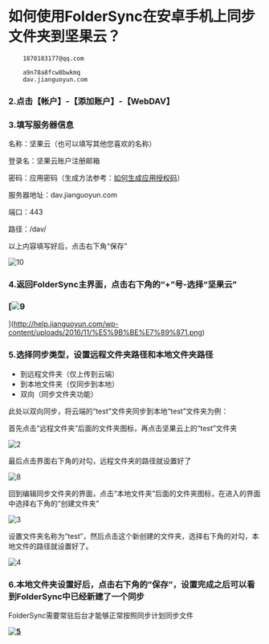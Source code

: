 # 如何使用FolderSync在安卓手机上同步文件夹到坚果云？
		1870183177@qq.com
		
		a9n78a8fcw8bwkmq
		dav.jianguoyun.com
### **2.点击【帐户】-【添加账户】-【WebDAV】**

### **3.填写服务器信息**

名称：坚果云（也可以填写其他您喜欢的名称）

登录名：坚果云账户注册邮箱

密码：应用密码（生成方法参考：[如何生成应用授权码](http://help.jianguoyun.com/?p=2064)）

服务器地址：dav.jianguoyun.com

端口：443

路径：/dav/

以上内容填写好后，点击右下角“保存”

![](http://help.jianguoyun.com/wp-content/uploads/2016/11/10.png "10")

### **4.返回FolderSync主界面，点击右下角的“+”号-选择“坚果云”**

### [![](http://help.jianguoyun.com/wp-content/uploads/2016/11/9.png "9")  
](http://help.jianguoyun.com/wp-content/uploads/2016/11/%E5%9B%BE%E7%89%871.png)

### **5.选择同步类型，设置远程文件夹路径和本地文件夹路径**

-   到远程文件夹（仅上传到云端）
-   到本地文件夹（仅同步到本地）
-   双向（同步文件夹功能）

此处以双向同步，将云端的“test”文件夹同步到本地“test”文件夹为例：

首先点击“远程文件夹”后面的文件夹图标，再点击坚果云上的“test”文件夹

![](http://help.jianguoyun.com/wp-content/uploads/2016/11/2.png "2")

最后点击界面右下角的对勾，远程文件夹的路径就设置好了

![](http://help.jianguoyun.com/wp-content/uploads/2016/11/8.png "8")

回到编辑同步文件夹的界面，点击“本地文件夹”后面的文件夹图标，在进入的界面中选择右下角的“创建文件夹”

![](http://help.jianguoyun.com/wp-content/uploads/2016/11/31.png "3")

设置文件夹名称为“test”，然后点击这个新创建的文件夹，选择右下角的对勾，本地文件的路径就设置好了。

![](http://help.jianguoyun.com/wp-content/uploads/2016/11/41.png "4")

### **6.本地文件夹设置好后，点击右下角的”保存”，设置完成之后可以看到FolderSync中已经新建了一个同步**  

FolderSync需要常驻后台才能够正常按照同步计划同步文件

**[](http://help.jianguoyun.com/wp-content/uploads/2016/11/Screenshot_2016-11-19-18-26-15-141_dk.tacit_.android.foldersync.full_.png)[![](http://help.jianguoyun.com/wp-content/uploads/2016/11/5.png "5")  
](http://help.jianguoyun.com/wp-content/uploads/2016/11/%E5%88%9B%E5%BB%BA%E6%96%B0%E5%90%8C%E6%AD%A52.png)**

